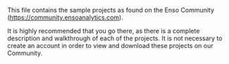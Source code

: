 This file contains the sample projects as found on the Enso Community (https://community.ensoanalytics.com). 

It is highly recommended that you go there, as there is a complete description and walkthrough of each of the projects. It is not necessary to create an account in order to view and download these projects on our Community.
